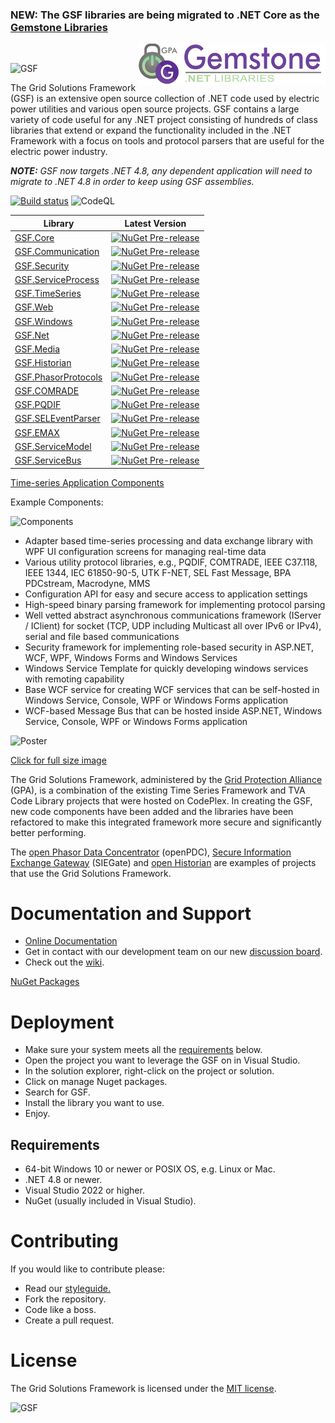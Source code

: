### NEW: The GSF libraries are being migrated to .NET Core as the [Gemstone Libraries](https://github.com/gemstone)

[<img src ="https://github.com/gemstone/gemtem/raw/master/docs/img/gemstone-wide-600.png" width="300" height="66" align="right">](https://github.com/gemstone)
<br/>

![GSF](https://gridprotectionalliance.org/images/products/ProductTitles75/GSF.png)

The Grid Solutions Framework (GSF) is an extensive open source collection of .NET code used by electric power utilities and various open source projects. GSF contains a large variety of code useful for any .NET project consisting of hundreds of class libraries that extend or expand the functionality included in the .NET Framework with a focus on tools and protocol parsers that are useful for the electric power industry.

_**NOTE:** GSF now targets .NET 4.8, any dependent application will need to migrate to .NET 4.8 in order to keep using GSF assemblies._

[![Build status](https://ci.appveyor.com/api/projects/status/oqyrl84ufu7bbhnm?svg=true)](https://ci.appveyor.com/project/ritchiecarroll/gsf)
![CodeQL](https://github.com/GridProtectionAlliance/gsf/workflows/CodeQL/badge.svg)

| Library | Latest  Version |
| ------- | --------------- |
| [GSF.Core](https://www.gridprotectionalliance.org/NightlyBuilds/GridSolutionsFramework/Help/html/R_Project_GridSolutionsFramework.htm) | [![NuGet Pre-release](https://buildstats.info/nuget/GSF.Core?includePreReleases=true)](https://www.nuget.org/packages/GSF.Core/) |
| [GSF.Communication](https://www.gridprotectionalliance.org/NightlyBuilds/GridSolutionsFramework/Help/html/N_GSF_Communication.htm) | [![NuGet Pre-release](https://buildstats.info/nuget/GSF.Communication?includePreReleases=true)](https://www.nuget.org/packages/GSF.Communication/) |
| [GSF.Security](https://www.gridprotectionalliance.org/NightlyBuilds/GridSolutionsFramework/Help/html/N_GSF_Security.htm) | [![NuGet Pre-release](https://buildstats.info/nuget/GSF.Security?includePreReleases=true)](https://www.nuget.org/packages/GSF.Security/) |
| [GSF.ServiceProcess](https://www.gridprotectionalliance.org/NightlyBuilds/GridSolutionsFramework/Help/html/N_GSF_ServiceProcess.htm) | [![NuGet Pre-release](https://buildstats.info/nuget/GSF.ServiceProcess?includePreReleases=true)](https://www.nuget.org/packages/GSF.ServiceProcess/) |
| [GSF.TimeSeries](https://www.gridprotectionalliance.org/NightlyBuilds/GridSolutionsFramework/Help/html/R_Project_GridSolutionsFramework.htm) | [![NuGet Pre-release](https://buildstats.info/nuget/GSF.TimeSeries?includePreReleases=true)](https://www.nuget.org/packages/GSF.TimeSeries/) |
| [GSF.Web](https://www.gridprotectionalliance.org/NightlyBuilds/GridSolutionsFramework/Help/html/R_Project_GridSolutionsFramework.htm) | [![NuGet Pre-release](https://buildstats.info/nuget/GSF.Web?includePreReleases=true)](https://www.nuget.org/packages/GSF.Web/) |
| [GSF.Windows](https://www.gridprotectionalliance.org/NightlyBuilds/GridSolutionsFramework/Help/html/N_GSF_Windows.htm) | [![NuGet Pre-release](https://buildstats.info/nuget/GSF.Windows?includePreReleases=true)](https://www.nuget.org/packages/GSF.Windows/) |
| [GSF.Net](https://www.gridprotectionalliance.org/NightlyBuilds/GridSolutionsFramework/Help/html/R_Project_GridSolutionsFramework.htm) | [![NuGet Pre-release](https://buildstats.info/nuget/GSF.Net?includePreReleases=true)](https://www.nuget.org/packages/GSF.Net/) |
| [GSF.Media](https://www.gridprotectionalliance.org/NightlyBuilds/GridSolutionsFramework/Help/html/R_Project_GridSolutionsFramework.htm) | [![NuGet Pre-release](https://buildstats.info/nuget/GSF.Media?includePreReleases=true)](https://www.nuget.org/packages/GSF.Media/) |
| [GSF.Historian](https://www.gridprotectionalliance.org/NightlyBuilds/GridSolutionsFramework/Help/html/R_Project_GridSolutionsFramework.htm) | [![NuGet Pre-release](https://buildstats.info/nuget/GSF.Historian?includePreReleases=true)](https://www.nuget.org/packages/GSF.Historian/) |
| [GSF.PhasorProtocols](https://www.gridprotectionalliance.org/NightlyBuilds/GridSolutionsFramework/Help/html/R_Project_GridSolutionsFramework.htm) | [![NuGet Pre-release](https://buildstats.info/nuget/GSF.PhasorProtocols?includePreReleases=true)](https://www.nuget.org/packages/GSF.PhasorProtocols/) |
| [GSF.COMRADE](https://www.gridprotectionalliance.org/NightlyBuilds/GridSolutionsFramework/Help/html/N_GSF_COMTRADE.htm) | [![NuGet Pre-release](https://buildstats.info/nuget/GSF.COMTRADE?includePreReleases=true)](https://www.nuget.org/packages/GSF.COMTRADE/) |
| [GSF.PQDIF](https://www.gridprotectionalliance.org/NightlyBuilds/GridSolutionsFramework/Help/html/R_Project_GridSolutionsFramework.htm) | [![NuGet Pre-release](https://buildstats.info/nuget/GSF.PQDIF?includePreReleases=true)](https://www.nuget.org/packages/GSF.PQDIF/) |
| [GSF.SELEventParser](https://www.gridprotectionalliance.org/NightlyBuilds/GridSolutionsFramework/Help/html/N_GSF_SELEventParser.htm) | [![NuGet Pre-release](https://buildstats.info/nuget/GSF.SELEventParser?includePreReleases=true)](https://www.nuget.org/packages/GSF.SELEventParser/) |
| [GSF.EMAX](https://www.gridprotectionalliance.org/NightlyBuilds/GridSolutionsFramework/Help/html/N_GSF_EMAX.htm) | [![NuGet Pre-release](https://buildstats.info/nuget/GSF.EMAX?includePreReleases=true)](https://www.nuget.org/packages/GSF.EMAX/) |
| [GSF.ServiceModel](https://www.gridprotectionalliance.org/NightlyBuilds/GridSolutionsFramework/Help/html/N_GSF_ServiceModel.htm) | [![NuGet Pre-release](https://buildstats.info/nuget/GSF.ServiceModel?includePreReleases=true)](https://www.nuget.org/packages/GSF.ServiceModel/) |
| [GSF.ServiceBus](https://www.gridprotectionalliance.org/NightlyBuilds/GridSolutionsFramework/Help/html/N_GSF_ServiceBus.htm) | [![NuGet Pre-release](https://buildstats.info/nuget/GSF.ServiceBus?includePreReleases=true)](https://www.nuget.org/packages/GSF.ServiceBus/) |

[Time-series Application Components](http://www.gridprotectionalliance.org/docs/products/gsf/tsl-components-2015.pdf)

Example Components:

![Components](http://raw.github.com/GridProtectionAlliance/gsf/master/Source/Documentation/Images/GSF%20components%20(small).png)

* Adapter based time-series processing and data exchange library with WPF UI configuration screens for managing real-time data
* Various utility protocol libraries, e.g., PQDIF, COMTRADE, IEEE C37.118, IEEE 1344, IEC 61850-90-5, UTK F-NET, SEL Fast Message, BPA PDCstream, Macrodyne, MMS
* Configuration API for easy and secure access to application settings
* High-speed binary parsing framework for implementing protocol parsing
* Well vetted abstract asynchronous communications framework (IServer / IClient) for socket (TCP, UDP including Multicast all over IPv6 or IPv4), serial and file based communications
* Security framework for implementing role-based security in ASP.NET, WCF, WPF, Windows Forms and Windows Services
* Windows Service Template for quickly developing windows services with remoting capability
* Base WCF service for creating WCF services that can be self-hosted in Windows Service, Console, WPF or Windows Forms application
* WCF-based Message Bus that can be hosted inside ASP.NET, Windows Service, Console, WPF or Windows Forms application

![Poster](http://raw.github.com/GridProtectionAlliance/gsf/master/Source/Documentation/Images/GSF%20Poster%20(small).png)

[Click for full size image](http://raw.github.com/GridProtectionAlliance/gsf/master/Source/Documentation/Images/GSF%20Poster%20(4x3).png)

The Grid Solutions Framework, administered by the [Grid Protection Alliance](https://www.gridprotectionalliance.org/) (GPA), is a combination of the existing Time Series Framework and TVA Code Library projects that were hosted on CodePlex.  In creating the GSF, new code components have been added and the libraries have been refactored to make this integrated framework more secure and significantly better performing.

The [open Phasor Data Concentrator](https://github.com/GridProtectionAlliance/openPDC) (openPDC), [Secure Information Exchange Gateway](https://github.com/GridProtectionAlliance/SIEGate) (SIEGate) and [open Historian](https://github.com/GridProtectionAlliance/openHistorian) are examples of projects that use the Grid Solutions Framework.

# Documentation and Support

* [Online Documentation](https://www.gridprotectionalliance.org/NightlyBuilds/GridSolutionsFramework/Help/)
* Get in contact with our development team on our new [discussion board](http://discussions.gridprotectionalliance.org/c/gpa-products/gsf).
* Check out the [wiki](https://gridprotectionalliance.org/wiki/doku.php?id=gsf:overview).

[NuGet Packages](https://www.nuget.org/packages?q=%22Grid+Solutions+Framework%22)

# Deployment

* Make sure your system meets all the [requirements](#requirements) below.
* Open the project you want to leverage the GSF on in Visual Studio.
* In the solution explorer, right-click on the project or solution.
* Click on manage Nuget packages.
* Search for GSF.
* Install the library you want to use.
* Enjoy.


## Requirements

* 64-bit Windows 10 or newer or POSIX OS, e.g. Linux or Mac.
* .NET 4.8 or newer.
* Visual Studio 2022 or higher.
* NuGet (usually included in Visual Studio).

# Contributing
If you would like to contribute please:

* Read our [styleguide.](https://www.gridprotectionalliance.org/docs/GPA_Coding_Guidelines_2011_03.pdf)
* Fork the repository.
* Code like a boss.
* Create a pull request.
 
# License
The Grid Solutions Framework is licensed under the [MIT license](https://opensource.org/licenses/MIT).

![GSF](http://www.gridprotectionalliance.org/images/technology/GSF.png)
